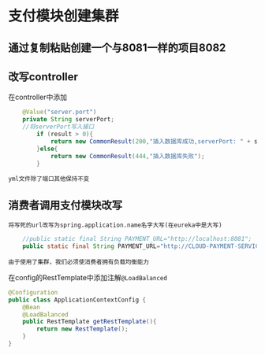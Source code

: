 # 支付模块创建集群

## 通过复制粘贴创建一个与8081一样的项目8082

## 改写controller

在controller中添加

```java
    @Value("server.port")
    private String serverPort;
    //将serverPort写入接口
        if (result > 0){
            return new CommonResult(200,"插入数据库成功,serverPort: " + serverPort,result);
        }else{
            return new CommonResult(444,"插入数据库失败");
        }
```

`yml文件除了端口其他保持不变`

## 消费者调用支付模块改写

    将写死的url改写为spring.application.name名字大写(在eureka中是大写)
```java
    //public static final String PAYMENT_URL="http://localhost:8081";
    public static final String PAYMENT_URL="http://CLOUD-PAYMENT-SERVICE";
```

`由于使用了集群，我们必须使消费者拥有负载均衡能力`

在config的RestTemplate中添加注解`@LoadBalanced`

```java
@Configuration
public class ApplicationContextConfig {
    @Bean
    @LoadBalanced
    public RestTemplate getRestTemplate(){
        return new RestTemplate();
    }
}
```